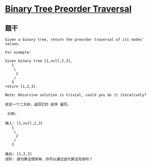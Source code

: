 # [Binary Tree Preorder Traversal](https://leetcode.com/problems/binary-tree-preorder-traversal/)

## 题干

```English
Given a binary tree, return the preorder traversal of its nodes' values.

For example:

Given binary tree [1,null,2,3],
   1
    \
     2
    /
   3
return [1,2,3].

Note: Recursive solution is trivial, could you do it iteratively?
```

```Chinese
给定一个二叉树，返回它的 前序 遍历。

 示例:

输入: [1,null,2,3]  
   1
    \
     2
    /
   3 

输出: [1,2,3]
进阶: 递归算法很简单，你可以通过迭代算法完成吗？
```